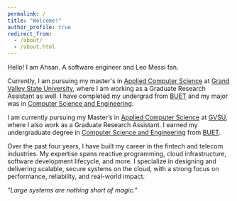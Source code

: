 ```yaml
---
permalink: /
title: "Welcome!"
author_profile: true
redirect_from: 
  - /about/
  - /about.html
---
```


Hello! I am Ahsan. A software engineer and Leo Messi fan.

Currently, I am pursuing my master's in [Applied Computer Science](https://www.gvsu.edu/catalog/program/master-of-science-in-applied-computer-science.htm) at [Grand Valley State University](https://www.gvsu.edu/computing), where I am working as a Graduate Research Assistant as well. I have completed my undergrad from [BUET](https://www.buet.ac.bd/web/) and my major was in [Computer Science and Engineering](https://cse.buet.ac.bd/).

I am currently pursuing my Master’s in [Applied Computer Science](https://www.gvsu.edu/catalog/program/master-of-science-in-applied-computer-science.htm) at [GVSU](https://www.gvsu.edu/computing), where I also work as a Graduate Research Assistant. I earned my undergraduate degree in [Computer Science and Engineering](https://cse.buet.ac.bd/) from [BUET](https://www.buet.ac.bd/web/).

Over the past four years, I have built my career in the fintech and telecom industries. My expertise spans reactive programming, cloud infrastructure, software development lifecycle, and more. I specialize in designing and delivering scalable, secure systems on the cloud, with a strong focus on performance, reliability, and real-world impact.

*"Large systems are nothing short of magic."*
